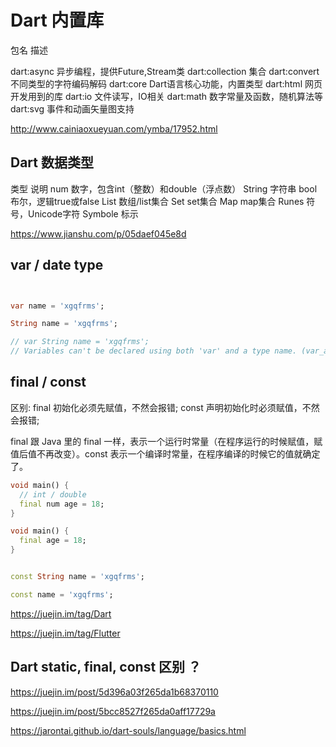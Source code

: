 # Dart 内置库

包名 描述

dart:async 异步编程，提供Future,Stream类
dart:collection 集合
dart:convert 不同类型的字符编码解码
dart:core Dart语言核心功能，内置类型
dart:html 网页开发用到的库
dart:io 文件读写，IO相关
dart:math 数字常量及函数，随机算法等
dart:svg 事件和动画矢量图支持

http://www.cainiaoxueyuan.com/ymba/17952.html

## Dart 数据类型

类型	说明
num	数字，包含int（整数）和double（浮点数）
String	字符串
bool	布尔，逻辑true或false
List	数组/list集合
Set	set集合
Map	map集合
Runes	符号，Unicode字符
Symbole	标示

https://www.jianshu.com/p/05daef045e8d


## var / date type

```dart


var name = 'xgqfrms';

String name = 'xgqfrms';

// var String name = 'xgqfrms';
// Variables can't be declared using both 'var' and a type name. (var_and_type)


```

## final / const

区别: final 初始化必须先赋值，不然会报错; const 声明初始化时必须赋值，不然会报错;


final 跟 Java 里的 final 一样，表示一个运行时常量（在程序运行的时候赋值，赋值后值不再改变）。const 表示一个编译时常量，在程序编译的时候它的值就确定了。


```dart
void main() {
  // int / double
  final num age = 18;
}

void main() {
  final age = 18;
}


const String name = 'xgqfrms';

const name = 'xgqfrms';

```


https://juejin.im/tag/Dart

https://juejin.im/tag/Flutter


## Dart static, final, const 区别 ？

https://juejin.im/post/5d396a03f265da1b68370110


https://juejin.im/post/5bcc8527f265da0aff17729a

https://jarontai.github.io/dart-souls/language/basics.html
